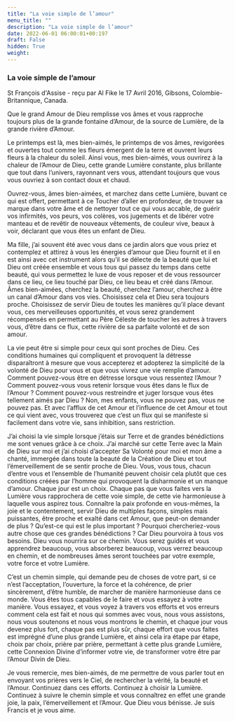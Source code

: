 ```yaml
---
title: "La voie simple de l’amour"
menu_title: ""
description: "La voie simple de l’amour"
date: 2022-06-01 06:00:01+00:197
draft: False
hidden: True
weight:
---
```

### La voie simple de l’amour

St François d'Assise - reçu par Al Fike le 17 Avril 2016, Gibsons, Colombie-Britannique, Canada.

Que le grand Amour de Dieu remplisse vos âmes et vous rapproche toujours plus de la grande fontaine d’Amour, de la source de Lumière, de la grande rivière d’Amour.

Le printemps est là, mes bien-aimés, le printemps de vos âmes, revigorées et ouvertes tout comme les fleurs émergent de la terre et ouvrent leurs fleurs à la chaleur du soleil. Ainsi vous, mes bien-aimés, vous ouvrirez à la chaleur de l’Amour de Dieu, cette grande Lumière constante, plus brillante que tout dans l’univers, rayonnant vers vous, attendant toujours que vous vous ouvriez à son contact doux et chaud.

Ouvrez-vous, âmes bien-aimées, et marchez dans cette Lumière, buvant ce qui est offert, permettant à ce Toucher d’aller en profondeur, de trouver sa marque dans votre âme et de nettoyer tout ce qui vous accable, de guérir vos infirmités, vos peurs, vos colères, vos jugements et de libérer votre manteau et de revêtir de nouveaux vêtements, de couleur vive, beaux à voir, déclarant que vous êtes un enfant de Dieu.

Ma fille, j’ai souvent été avec vous dans ce jardin alors que vous priez et contemplez et attirez à vous les énergies d’amour que Dieu fournit et il en est ainsi avec cet instrument alors qu’il se délecte de la beauté que lui et Dieu ont créée ensemble et vous tous qui passez du temps dans cette beauté, qui vous permettez le luxe de vous reposer et de vous ressourcer dans ce lieu, ce lieu touché par Dieu, ce lieu beau et créé dans l’Amour. Âmes bien-aimées, cherchez la beauté, cherchez l’amour, cherchez à être un canal d’Amour dans vos vies. Choisissez cela et Dieu sera toujours proche. Choisissez de servir Dieu de toutes les manières qu’il place devant vous, ces merveilleuses opportunités, et vous serez grandement récompensés en permettant au Père Céleste de toucher les autres à travers vous, d’être dans ce flux, cette rivière de sa parfaite volonté et de son amour.

La vie peut être si simple pour ceux qui sont proches de Dieu. Ces conditions humaines qui compliquent et provoquent la détresse disparaîtront à mesure que vous accepterez et adopterez la simplicité de la volonté de Dieu pour vous et que vous vivrez une vie remplie d’amour. Comment pouvez-vous être en détresse lorsque vous ressentez l’Amour ? Comment pouvez-vous vous retenir lorsque vous êtes dans le flux de l’Amour ? Comment pouvez-vous restreindre et juger lorsque vous êtes tellement aimés par Dieu ? Non, mes enfants, vous ne pouvez pas, vous ne pouvez pas. Et avec l’afflux de cet Amour et l’influence de cet Amour et tout ce qui vient avec, vous trouverez que c’est un flux qui se manifeste si facilement dans votre vie, sans inhibition, sans restriction.

J’ai choisi la vie simple lorsque j’étais sur Terre et de grandes bénédictions me sont venues grâce à ce choix. J’ai marché sur cette Terre avec la Main de Dieu sur moi et j’ai choisi d’accepter Sa Volonté pour moi et mon âme a chanté, immergée dans toute la beauté de la Création de Dieu et tout l’émerveillement de se sentir proche de Dieu. Vous, vous tous, chacun d’entre vous et l’ensemble de l’humanité peuvent choisir cela plutôt que ces conditions créées par l’homme qui provoquent la disharmonie et un manque d’amour. Chaque jour est un choix. Chaque pas que vous faites vers la Lumière vous rapprochera de cette voie simple, de cette vie harmonieuse à laquelle vous aspirez tous. Connaître la paix profonde en vous-mêmes, la joie et le contentement, servir Dieu de multiples façons, simples mais puissantes, être proche et exalté dans cet Amour, que peut-on demander de plus ? Qu’est-ce qui est le plus important ? Pourquoi chercheriez-vous autre chose que ces grandes bénédictions ? Car Dieu pourvoira à tous vos besoins. Dieu vous nourrira sur ce chemin. Vous serez guidés et vous apprendrez beaucoup, vous absorberez beaucoup, vous verrez beaucoup en chemin, et de nombreuses âmes seront touchées par votre exemple, votre force et votre Lumière.

C’est un chemin simple, qui demande peu de choses de votre part, si ce n’est l’acceptation, l’ouverture, la force et la cohérence, de prier sincèrement, d’être humble, de marcher de manière harmonieuse dans ce monde. Vous êtes tous capables de le faire et vous essayez à votre manière. Vous essayez, et vous voyez à travers vos efforts et vos erreurs comment cela est fait et nous qui sommes avec vous, nous vous assistons, nous vous soutenons et nous vous montrons le chemin, et chaque jour vous devenez plus fort, chaque pas est plus sûr, chaque effort que vous faites est imprégné d’une plus grande Lumière, et ainsi cela ira étape par étape, choix par choix, prière par prière, permettant à cette plus grande Lumière, cette Connexion Divine d’informer votre vie, de transformer votre être par l’Amour Divin de Dieu.

Je vous remercie, mes bien-aimés, de me permettre de vous parler tout en envoyant vos prières vers le Ciel, de rechercher la vérité, la beauté et l’Amour. Continuez dans ces efforts. Continuez à choisir la Lumière. Continuez à suivre le chemin simple et vous connaîtrez en effet une grande joie, la paix, l’émerveillement et l’Amour. Que Dieu vous bénisse. Je suis Francis et je vous aime.
